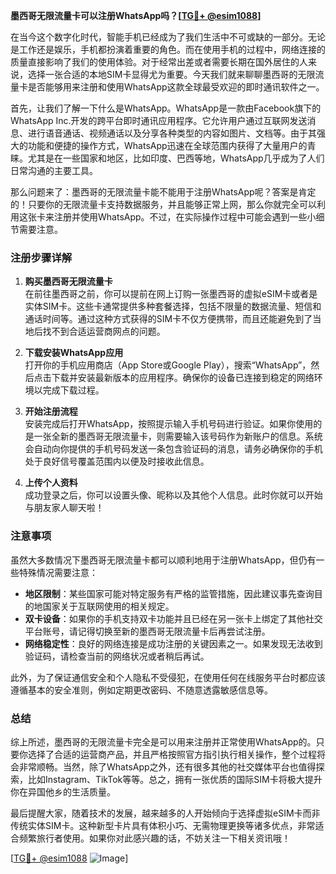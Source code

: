 **墨西哥无限流量卡可以注册WhatsApp吗？[[TG💪+ @esim1088](https://t.me/s/esim1088)]**

在当今这个数字化时代，智能手机已经成为了我们生活中不可或缺的一部分。无论是工作还是娱乐，手机都扮演着重要的角色。而在使用手机的过程中，网络连接的质量直接影响了我们的使用体验。对于经常出差或者需要长期在国外居住的人来说，选择一张合适的本地SIM卡显得尤为重要。今天我们就来聊聊墨西哥的无限流量卡是否能够用来注册和使用WhatsApp这款全球最受欢迎的即时通讯软件之一。

首先，让我们了解一下什么是WhatsApp。WhatsApp是一款由Facebook旗下的WhatsApp Inc.开发的跨平台即时通讯应用程序。它允许用户通过互联网发送消息、进行语音通话、视频通话以及分享各种类型的内容如图片、文档等。由于其强大的功能和便捷的操作方式，WhatsApp迅速在全球范围内获得了大量用户的青睐。尤其是在一些国家和地区，比如印度、巴西等地，WhatsApp几乎成为了人们日常沟通的主要工具。

那么问题来了：墨西哥的无限流量卡能不能用于注册WhatsApp呢？答案是肯定的！只要你的无限流量卡支持数据服务，并且能够正常上网，那么你就完全可以利用这张卡来注册并使用WhatsApp。不过，在实际操作过程中可能会遇到一些小细节需要注意。

### 注册步骤详解

1. **购买墨西哥无限流量卡**  
   在前往墨西哥之前，你可以提前在网上订购一张墨西哥的虚拟eSIM卡或者是实体SIM卡。这些卡通常提供多种套餐选择，包括不限量的数据流量、短信和通话时间等。通过这种方式获得的SIM卡不仅方便携带，而且还能避免到了当地后找不到合适运营商网点的问题。

2. **下载安装WhatsApp应用**  
   打开你的手机应用商店（App Store或Google Play），搜索“WhatsApp”，然后点击下载并安装最新版本的应用程序。确保你的设备已连接到稳定的网络环境以完成下载过程。

3. **开始注册流程**  
   安装完成后打开WhatsApp，按照提示输入手机号码进行验证。如果你使用的是一张全新的墨西哥无限流量卡，则需要输入该号码作为新账户的信息。系统会自动向你提供的手机号码发送一条包含验证码的消息，请务必确保你的手机处于良好信号覆盖范围内以便及时接收此信息。

4. **上传个人资料**  
   成功登录之后，你可以设置头像、昵称以及其他个人信息。此时你就可以开始与朋友家人聊天啦！

### 注意事项

虽然大多数情况下墨西哥无限流量卡都可以顺利地用于注册WhatsApp，但仍有一些特殊情况需要注意：

- **地区限制**：某些国家可能对特定服务有严格的监管措施，因此建议事先查询目的地国家关于互联网使用的相关规定。
- **双卡设备**：如果你的手机支持双卡功能并且已经在另一张卡上绑定了其他社交平台账号，请记得切换至新的墨西哥无限流量卡后再尝试注册。
- **网络稳定性**：良好的网络连接是成功注册的关键因素之一。如果发现无法收到验证码，请检查当前的网络状况或者稍后再试。

此外，为了保证通信安全和个人隐私不受侵犯，在使用任何在线服务平台时都应该遵循基本的安全准则，例如定期更改密码、不随意透露敏感信息等。

### 总结

综上所述，墨西哥的无限流量卡完全是可以用来注册并正常使用WhatsApp的。只要你选择了合适的运营商产品，并且严格按照官方指引执行相关操作，整个过程将会非常顺畅。当然，除了WhatsApp之外，还有很多其他的社交媒体平台也值得探索，比如Instagram、TikTok等等。总之，拥有一张优质的国际SIM卡将极大提升你在异国他乡的生活质量。

最后提醒大家，随着技术的发展，越来越多的人开始倾向于选择虚拟eSIM卡而非传统实体SIM卡。这种新型卡片具有体积小巧、无需物理更换等诸多优点，非常适合频繁旅行者使用。如果你对此感兴趣的话，不妨关注一下相关资讯哦！

[[TG💪+ @esim1088](https://t.me/s/esim1088) ![Image](https://i.postimg.cc/4NQfJmqS/Snipaste-2025-05-13-00-14-12.png)]